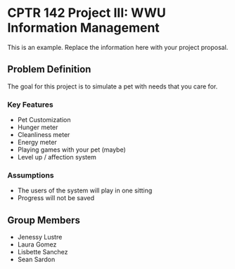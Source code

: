 # CPTR 142 Project III: WWU Information Management

This is an example. Replace the information here with your project proposal.

## Problem Definition

The goal for this project is to simulate a pet with needs that you care for.

### Key Features

* Pet Customization
* Hunger meter
* Cleanliness meter
* Energy meter
* Playing games with your pet (maybe)
* Level up / affection system


### Assumptions

- The users of the system will play in one sitting
- Progress will not be saved

## Group Members

* Jenessy Lustre
* Laura Gomez
* Lisbette Sanchez
* Sean Sardon
